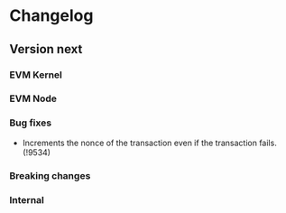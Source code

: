 # Changelog

## Version next

### EVM Kernel

### EVM Node

### Bug fixes

- Increments the nonce of the transaction even if the transaction fails. (!9534)

### Breaking changes

### Internal
